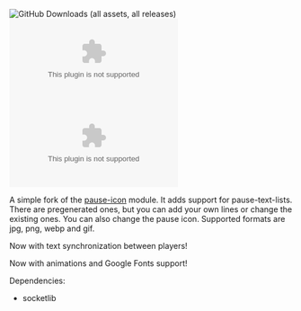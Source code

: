 ![GitHub Downloads (all assets, all releases)](https://img.shields.io/github/downloads/Zombiefleischer/pause-text/total?style=for-the-badge)
![GitHub Downloads (specific asset, all releases)](https://img.shields.io/github/downloads/Zombiefleischer/pause-text/module.zip?style=for-the-badge)
![GitHub Downloads (specific asset, latest release)](https://img.shields.io/github/downloads/Zombiefleischer/pause-text/latest/module.zip?sort=semver&style=for-the-badge)

A simple fork of the [pause-icon](https://gitlab.com/Freeze020/pause-icon/) module. It adds support for pause-text-lists. There are pregenerated ones, but you can add your own lines or change the existing ones.
You can also change the pause icon. Supported formats are jpg, png, webp and gif.

Now with text synchronization between players!

Now with animations and Google Fonts support!

Dependencies:

- socketlib
